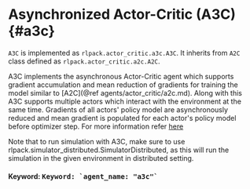 # Asynchronized Actor-Critic (A3C) {#a3c}

`A3C` is implemented as `rlpack.actor_critic.a3c.A3C`. It inherits from
`A2C` class defined as `rlpack.actor_critic.a2c.A2C`.

A3C implements the asynchronous Actor-Critic agent which supports gradient accumulation and mean reduction
of gradients for training the model similar to [A2C](@ref agents/actor_critic/a2c.md). Along with this A3C supports
multiple actors which interact with the environment at the same time. Gradients of all actors' policy model are 
asynchronously reduced and mean gradient is populated for each actor's policy model before optimizer step. For more 
information refer [here](https://arxiv.org/abs/1602.01783)


Note that to run simulation with A3C, make sure to use rlpack.simulator_distributed.SimulatorDistributed, as this will
run the simulation in the given environment in distributed setting.

<h4> Keyword: <kbd> Keyword: `agent_name: "a3c"` </kbd> </h4>
